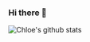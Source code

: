 ### Hi there 👋





![Chloe's github stats](https://github-readme-stats.vercel.app/api?username=chloe-codes1&theme=dracula&show_icons=true)



<!--
**chloe-codes1/chloe-codes1** is a ✨ _special_ ✨ repository because its `README.md` (this file) appears on your GitHub profile.

Here are some ideas to get you started:

- 🔭 I’m currently working on ...
- 🌱 I’m currently learning ...
- 👯 I’m looking to collaborate on ...
- 🤔 I’m looking for help with ...
- 💬 Ask me about ...
- 📫 How to reach me: ...
- 😄 Pronouns: ...
- ⚡ Fun fact: ...
-->
